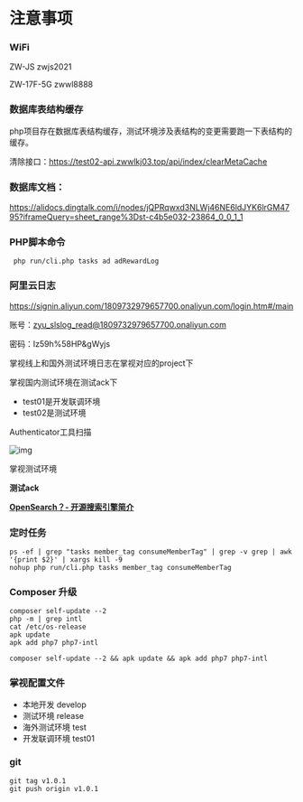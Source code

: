 # 注意事项

### WiFi

ZW-JS  zwjs2021

ZW-17F-5G zwwl8888

### 数据库表结构缓存

php项目存在数据库表结构缓存，测试环境涉及表结构的变更需要跑一下表结构的缓存。

清除接口：https://test02-api.zwwlkj03.top/api/index/clearMetaCache

### 数据库文档：

https://alidocs.dingtalk.com/i/nodes/jQPRqwxd3NLWj46NE6ldJYK6lrGM4795?iframeQuery=sheet_range%3Dst-c4b5e032-23864_0_0_1_1

### PHP脚本命令

```plain
 php run/cli.php tasks ad adRewardLog
```

### 阿里云日志

https://signin.aliyun.com/1809732979657700.onaliyun.com/login.htm#/main

账号：zyu_slslog_read@1809732979657700.onaliyun.com

密码：Iz59h%58HP&gWyjs

掌视线上和国外测试环境日志在掌视对应的project下

掌视国内测试环境在测试ack下 

- test01是开发联调环境
- test02是测试环境



Authenticator工具扫描

![img](https://cdn.nlark.com/yuque/0/2024/png/13006978/1731898798233-1f9cf78c-80c8-4c43-9df0-4145aea8f2e5.png)



掌视测试环境

**测试ack**

[**OpenSearch？- 开源搜索引擎简介**](https://aws.amazon.com/cn/what-is/opensearch/)

### 定时任务

```plain
ps -ef | grep "tasks member_tag consumeMemberTag" | grep -v grep | awk '{print $2}' | xargs kill -9
nohup php run/cli.php tasks member_tag consumeMemberTag 
```

### Composer 升级

```plain
composer self-update --2 
php -m | grep intl
cat /etc/os-release
apk update
apk add php7 php7-intl

composer self-update --2 && apk update && apk add php7 php7-intl
```

### 掌视配置文件

- 本地开发 develop
- 测试环境 release
- 海外测试环境 test
- 开发联调环境 test01

### git

```plain
git tag v1.0.1 
git push origin v1.0.1 
```